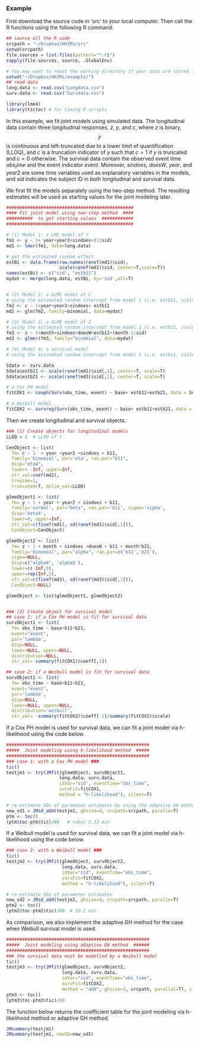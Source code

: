 ### Example 
First download the source code in 'src' to your local computer. Then call the R functions using the following R command. 

```r
## source all the R code
srcpath = "~/Dropbox/HHJMs/src"
setwd(srcpath)
file.sources = list.files(pattern="*.r$")
sapply(file.sources, source, .GlobalEnv)

# You may want to reset the working directory if your data are stored in a different location. 
setwd("~/Dropbox/HHJMs/example/")
## read data
long.data <- read.csv("Longdata.csv")
surv.data <- read.csv("Survdata.csv")

library(lme4)
library(tictoc) # for timing R scripts
```

In this example, we fit joint models using simulated data. The longitudinal data contain three longitudinal responses, $z$, $y$, and $c$, where $z$ is binary, $$y$$ is continuous and left-truncated due to a lower limit of quantification (LLOQ), and $c$ is a truncation indicator of $y$ such that $c=1$ if $y$ is truncated and $c=0$ otherwise. The survival data contain the observed event time $obs_time$ and the event indicator $event$. Moreover, $sindoes$, $doesW$, $year$, and $year2$ are some time variables used as explanatory variables in the models, and $sid$ indicates the subject ID in both longitudinal and survival data.

We first fit the models separately using the two-step method. The resulting estimates will be used as starting values for the joint modeling later. 
```r
################################################
#### Fit joint model using two-step method  ####
##########  to get starting values  ############
################################################

# (1) Model 1: a LME model of Y 
fm1 <- y ~ 1+ year+year2+sindoes+(1|sid)
md1 <- lmer(fm1, data=long.data)

# get the estimated random effect
estBi <- data.frame(row.names(ranef(md1)$sid), 
                    scale(ranef(md1)$sid, center=T,scale=T))
names(estBi) <- c("sid", "estb11")
mydat <- merge(long.data, estBi, by='sid',all=T)


# (2) Model 2: a GLME model of C
# using the estimated random intercept from model 1 (i.e. estb11, scaled) as a covariate
fm2 <- c ~ 1+year+year2+sindoes+ estb11
md2 <- glm(fm2, family=binomial, data=mydat)

# (3) Model 3: a GLME model of Z
# using the estimated random intercept from model 1 (i.e. estb11, scaled) as a covariate
fm3 <- z ~ 1+month+sindoes+doesW+estb11+(month-1|sid)
md3 <- glmer(fm3, family="binomial", data=mydat)

# (4) Model 4: a survival model
# using the estimated random intercept from model 1 (i.e. estb11, scaled) and the estimate random slope from model 3 (i.e. estb21, scaled) as covariates.

Sdata <- surv.data
Sdata$estb11 <- scale(ranef(md1)$sid[,1], center=T, scale=T)
Sdata$estb21 <- scale(ranef(md3)$sid[,1], center=T, scale=T)

# a Cox PH model
fitCOX1 <- coxph(Surv(obs_time, event) ~ base+ estb11+estb21, data = Sdata)   

# a Weibull model
fitCOX2 <- survreg(Surv(obs_time, event) ~ base+ estb11+estb21, data = Sdata, dist='weibull')
```

Then we create longitudinal and survival objects.  
```r
### (1) Create objects for longitudinal models
LLOQ = 2  # LLOQ of Y

CenObject <- list(
  fm= c ~ 1  + year +year2 +sindoes + b11,
  family='binomial', par='eta', ran.par="b11",
  disp="eta4",
  lower= -Inf, upper=Inf,
  str_val=coef(md2),
  Cregime=1,
  truncated=T, delim_val=LLOQ)

glmeObject1 <- list(
  fm= y ~ 1 + year + year2 + sindoes + b11,
  family='normal', par="beta", ran.par='b11', sigma='sigma',
  disp='beta4',
  lower=0, upper=Inf,   
  str_val=c(fixef(md1), sd(ranef(md1)$sid[,1])),
  CenObject=CenObject)

glmeObject2 <- list(
  fm= z ~ 1 + month + sindoes +doesW + b11 + month*b21,
  family='binomial', par="alpha", ran.par=c('b11','b21'),
  sigma=NULL, 
  disp=c("alpha4", 'alpha5'),
  lower=c(-Inf,0),
  upper=rep(Inf,2),
  str_val=c(fixef(md3), sd(ranef(md3)$sid[,1])),
  CenObject=NULL)

glmeObject <- list(glmeObject1, glmeObject2)


### (2) Create object for survival model
## case 1: if a Cox PH model is fit for survival data
survObject1 <- list(
  fm= obs_time ~ base+b11+b21,
  event="event", 
  par='lambda',
  disp=NULL,
  lower=NULL, upper=NULL,
  distribution=NULL,
  str_val= summary(fitCOX1)$coeff[,1])

## case 2: if a Weibull model is fit for survival data
survObject2 <- list(
  fm= obs_time ~ base+b11+b21,
  event="event", 
  par='lambda',
  disp=NULL,
  lower=NULL, upper=NULL,
  distribution='weibull',
  str_val= -summary(fitCOX2)$coeff[-1]/summary(fitCOX2)$scale)
```

If a Cox PH model is used for survival data, we can fit a joint model via h-likelihood using the code below.
```r
######################################################
#####  Joint modeling using h-likelihood method  #####
######################################################
### case 1: with a Cox PH model ###
tic()
testjm1 <- try(JMfit(glmeObject, survObject1, 
                    long.data, surv.data,
                    idVar="sid", eventTime="obs_time",
                    survFit=fitCOX1,
                    method = "h-likelihood"), silent=T)

# re-estimate SDs of parameter estimates by using the adaptive GH method
new_sd1 = JMsd_aGH(testjm1, ghsize=4, srcpath=srcpath, paralle=T)
ptm <- toc()
(ptm$toc-ptm$tic)/60   # takes 3.33 min
```

If a Weibull model is used for survival data, we can fit a joint model via h-likelihood using the code below.
```r		
### case 2: with a Weibull model ###
tic()
testjm2 <- try(JMfit(glmeObject, survObject2, 
                     long.data, surv.data,
                     idVar="sid", eventTime="obs_time",
                     survFit=fitCOX2,
                     method = "h-likelihood"), silent=T)

# re-estimate SDs of parameter estimates
new_sd2 = JMsd_aGH(testjm2, ghsize=4, srcpath=srcpath, paralle=T)
ptm2 <- toc()
(ptm2$toc-ptm2$tic)/60  # 10.2 min
```

As comparison, we also implement the adaptive GH method for the case when Weibull survival model is used. 
```r
######################################################
#####  Joint modeling using adaptive GH method  ######
######################################################
### the survival data must be modelled by a Weibull model 
tic()
testjm3 <- try(JMfit(glmeObject, survObject2, 
                     long.data, surv.data,
                     idVar="sid", eventTime="obs_time",
                     survFit=fitCOX2,
                     method = "aGH", ghsize=3, srcpath, parallel=T), silent=T)
ptm3 <- toc()
(ptm3$toc-ptm3$tic)/60  
```

The function below returns the coefficient table for the joint modeling via h-likelihood method or adaptive GH method.
```r
JMsummary(testjm1)  
JMsummary(testjm1, newSD=new_sd1)
```


